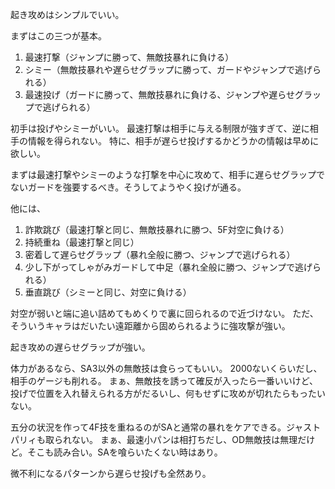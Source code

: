 起き攻めはシンプルでいい。

まずはこの三つが基本。

1. 最速打撃（ジャンプに勝って、無敵技暴れに負ける）
2. シミー（無敵技暴れや遅らせグラップに勝って、ガードやジャンプで逃げられる）
3. 最速投げ（ガードに勝って、無敵技暴れに負ける、ジャンプや遅らせグラップで逃げられる）

初手は投げやシミーがいい。
最速打撃は相手に与える制限が強すぎて、逆に相手の情報を得られない。
特に、相手が遅らせ投げするかどうかの情報は早めに欲しい。

まずは最速打撃やシミーのような打撃を中心に攻めて、相手に遅らせグラップでないガードを強要するべき。そうしてようやく投げが通る。

他には、

1. 詐欺跳び（最速打撃と同じ、無敵技暴れに勝つ、5F対空に負ける）
2. 持続重ね（最速打撃と同じ）
3. 密着して遅らせグラップ（暴れ全般に勝つ、ジャンプで逃げられる）
4. 少し下がってしゃがみガードして中足（暴れ全般に勝つ、ジャンプで逃げられる）
5. 垂直跳び（シミーと同じ、対空に負ける）

対空が弱いと端に追い詰めてもめくりで裏に回られるので近づけない。
ただ、そういうキャラはだいたい遠距離から固められるように強攻撃が強い。

起き攻めの遅らせグラップが強い。

体力があるなら、SA3以外の無敵技は食らってもいい。
2000ないくらいだし、相手のゲージも削れる。
まぁ、無敵技を誘って確反が入ったら一番いいけど、投げで位置を入れ替えられる方がだるいし、何もせずに攻めが切れたらもったいない。

五分の状況を作って4F技を重ねるのがSAと通常の暴れをケアできる。ジャストパリィも取られない。
まぁ、最速小パンは相打ちだし、OD無敵技は無理だけど。そこも読み合い。SAを喰らいたくない時はあり。

微不利になるパターンから遅らせ投げも全然あり。
